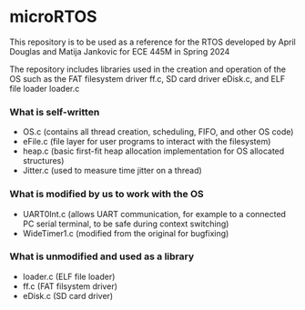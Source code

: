 # microRTOS
This repository is to be used as a reference for the RTOS developed by April Douglas and Matija Jankovic for ECE 445M in Spring 2024

The repository includes libraries used in the creation and operation of the OS such as the FAT filesystem driver ff.c, SD card driver eDisk.c, and ELF file loader loader.c

### What is self-written
- OS.c (contains all thread creation, scheduling, FIFO, and other OS code)
- eFile.c (file layer for user programs to interact with the filesystem)
- heap.c (basic first-fit heap allocation implementation for OS allocated structures)
- Jitter.c (used to measure time jitter on a thread)

### What is modified by us to work with the OS
- UART0Int.c (allows UART communication, for example to a connected PC serial terminal, to be safe during context switching)
- WideTimer1.c (modified from the original for bugfixing)

### What is unmodified and used as a library
- loader.c (ELF file loader)
- ff.c (FAT filsystem driver)
- eDisk.c (SD card driver)


